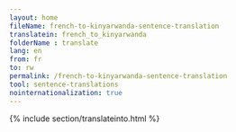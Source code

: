 ```yaml
---
layout: home
fileName: french-to-kinyarwanda-sentence-translation
translatein: french_to_kinyarwanda
folderName : translate
lang: en
from: fr
to: rw
permalink: /french-to-kinyarwanda-sentence-translation
tool: sentence-translations
nointernationalization: true
---
```

{% include section/translateinto.html %}

